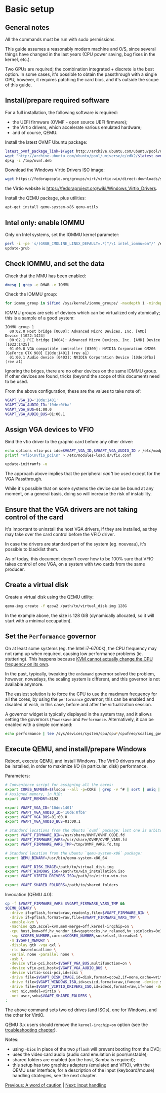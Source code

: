 # Basic setup

## General notes

All the commands must be run with sudo permissions.

This guide assumes a reasonably modern machine and O/S, since several things have changed in the last years (CPU power saving, bug fixes in the kernel, etc.).

Two GPUs are required; the combination integrated + discrete is the best option. In some cases, it's possible to obtain the passthrough with a single GPU, however, it requires patching the card bios, and it's outside the scope of this guide.

## Install/prepare required software

For a full installation, the following software is required:

- the UEFI firmware (OVMF - open source UEFI firmware);
- the Virtio drivers, which accelerate various emulated hardware;
- and of course, QEMU.

Install the latest OVMF Ubuntu package:

```sh
latest_ovmf_package_link=$(wget http://archive.ubuntu.com/ubuntu/pool/universe/e/edk2 -O- | perl -ne 'print "$1\n" if /"(ovmf.+deb)"/' | tail -n 1)
wget "http://archive.ubuntu.com/ubuntu/pool/universe/e/edk2/$latest_ovmf_package_link" -O /tmp/ovmf.deb
dpkg -i /tmp/ovmf.deb
```

Download the Windows Virtio Drivers ISO image:

```sh
wget https://fedorapeople.org/groups/virt/virtio-win/direct-downloads/stable-virtio/virtio-win.iso
```

the Virtio website is https://fedoraproject.org/wiki/Windows_Virtio_Drivers.

Install the QEMU package, plus utilities:

```sh
apt-get install qemu-system-x86 qemu-utils
```

## Intel only: enable IOMMU

Only on Intel systems, set the IOMMU kernel parameter:

```sh
perl -i -pe 's/(GRUB_CMDLINE_LINUX_DEFAULT=.*)"/\1 intel_iommu=on"/' /etc/default/grub
update-grub
```

## Check IOMMU, and set the data

Check that the MMU has been enabled:

```sh
dmesg | grep -e DMAR -e IOMMU
```

Check the IOMMU group:

```sh
for iommu_group in $(find /sys/kernel/iommu_groups/ -maxdepth 1 -mindepth 1 -type d); do echo "IOMMU group $(basename "$iommu_group")"; for device in $(ls -1 "$iommu_group"/devices/); do echo -n $'\t'; lspci -nns "$device"; done; done
```

IOMMU groups are sets of devices which can be virtualized only atomically; this is a sample of a good system:

```
IOMMU group 1
  00:02.0 Host bridge [0600]: Advanced Micro Devices, Inc. [AMD] Device [1022:1424]
  00:02.1 PCI bridge [0604]: Advanced Micro Devices, Inc. [AMD] Device [1022:1425]
  01:00.0 VGA compatible controller [0300]: NVIDIA Corporation GM206 [GeForce GTX 960] [10de:1401] (rev a1)
  01:00.1 Audio device [0403]: NVIDIA Corporation Device [10de:0fba] (rev a1)
```

Ignoring the briges, there are no other devices on the same IOMMU group. If other devices are found, tricks (beyond the scope of this document) need to be used.

From the above configuration, these are the values to take note of:

```sh
VGAPT_VGA_ID='10de:1401'
VGAPT_VGA_AUDIO_ID='10de:0fba'
VGAPT_VGA_BUS=01:00.0
VGAPT_VGA_AUDIO_BUS=01:00.1
```

## Assign VGA devices to VFIO

Bind the vfio driver to the graphic card before any other driver:

```sh
echo options vfio-pci ids=$VGAPT_VGA_ID,$VGAPT_VGA_AUDIO_ID > /etc/modprobe.d/vfio.conf
printf "vfio\nvfio_pci\n" > /etc/modules-load.d/vfio.conf

update-initramfs -u
```

The approach above implies that the peripheral *can't* be used except for the VGA Passthrough.

While it's possible that on some systems the device can be bound at any moment, on a general basis, doing so will increase the risk of instability.

## Ensure that the VGA drivers are not taking control of the card

It's important to uninstall the host VGA drivers, if they are installed, as they may take over the card control before the VFIO driver.

In case the drivers are standard part of the system (eg. nouveau), it's possible to blacklist them.

As of today, this document doesn't cover how to be 100% sure that VFIO takes control of one VGA, on a system with two cards from the same producer.

## Create a virtual disk

Create a virtual disk using the QEMU utility:

```sh
qemu-img create -f qcow2 /path/to/virtual_disk.img 128G
```

In the example above, the size is 128 GiB (dynamically allocated, so it will start with a minimal occupation).

## Set the `Performance` governor

On at least some systems (eg. the Intel i7-6700k), the CPU frequency may not ramp up when required, causing low performance problems (ie. stuttering). This happens because [KVM cannot actually change the CPU frequency on its own](https://wiki.archlinux.org/index.php/PCI_passthrough_via_OVMF#CPU_frequency_governor).

In the past, typically, tweaking the `ondemand` governor solved the problem, however, nowadays, the scaling system is different, and this governor is not available anymore.

The easiest solution is to force the CPU to use the maximum frequency for all the cores, by using the `performance` governor; this can be enabled and disabled at wish, in this case, before and after the virtualization session.

A governor widget is typically displayed in the system tray, and it allows setting the governors (`Powersave` and `Performance`. Alternatively, it can be enabled with a simple command:

```sh
echo performance | tee /sys/devices/system/cpu/cpu*/cpufreq/scaling_governor
```

## Execute QEMU, and install/prepare Windows

Reboot, execute QEMU, and install Windows. The VirtIO drivers must also be installed, in order to maximize I/O (in particular, disk) performance.

Parameters:

```sh
# Convenience script for assigning all the cores:
export CORES_NUMBER=$(lscpu --all -p=CORE | grep -v ^# | sort | uniq | wc -l)
# Assigned memory, in MiB:
export VGAPT_MEMORY=8192

export VGAPT_VGA_ID='10de:1401'
export VGAPT_VGA_AUDIO_ID='10de:0fba'
export VGAPT_VGA_BUS=01:00.0
export VGAPT_VGA_AUDIO_BUS=01:00.1

# Standard locations from the Ubuntu `ovmf` package; last one is arbitrary:
export VGAPT_FIRMWARE_BIN=/usr/share/OVMF/OVMF_CODE.fd
export VGAPT_FIRMWARE_VARS=/usr/share/OVMF/OVMF_VARS.fd
export VGAPT_FIRMWARE_VARS_TMP=/tmp/OVMF_VARS.fd.tmp

# Standard location from the Ubuntu `qemu-system-x86` package:
export QEMU_BINARY=/usr/bin/qemu-system-x86_64

export VGAPT_DISK_IMAGE=/path/to/virtual_disk.img
export VGAPT_WINDOWS_ISO=/path/to/win_installation.iso
export VGAPT_VIRTIO_DRIVERS_ISO=/path/to/virtio-win.iso

export VGAPT_SHARED_FOLDERS=/path/to/shared_folders
```

Invocation (QEMU 4.0):

```sh
cp -f $VGAPT_FIRMWARE_VARS $VGAPT_FIRMWARE_VARS_TMP &&
$QEMU_BINARY \
  -drive if=pflash,format=raw,readonly,file=$VGAPT_FIRMWARE_BIN \
  -drive if=pflash,format=raw,file=$VGAPT_FIRMWARE_VARS_TMP \
  -enable-kvm \
  -machine q35,accel=kvm,mem-merge=off,kernel-irqchip=on \
  -cpu host,kvm=off,hv_vendor_id=vgaptrocks,hv_relaxed,hv_spinlocks=0x1fff,hv_vapic,hv_time \
  -smp $CORES_NUMBER,cores=$CORES_NUMBER,sockets=1,threads=1 \
  -m $VGAPT_MEMORY \
  -display gtk -vga qxl \
  -rtc base=localtime \
  -serial none -parallel none \
  -usb \
  -device vfio-pci,host=$VGAPT_VGA_BUS,multifunction=on \
  -device vfio-pci,host=$VGAPT_VGA_AUDIO_BUS \
  -device virtio-scsi-pci,id=scsi \
  -drive file=$VGAPT_DISK_IMAGE,id=disk,format=qcow2,if=none,cache=writeback -device scsi-hd,drive=disk \
  -drive file=$VGAPT_WINDOWS_ISO,id=scsicd,format=raw,if=none -device scsi-cd,drive=scsicd \
  -drive file=$VGAPT_VIRTIO_DRIVERS_ISO,id=idecd,format=raw,if=none -device ide-cd,bus=ide.1,drive=idecd \
  -net nic,model=virtio \
  -net user,smb=$VGAPT_SHARED_FOLDERS \
;
```

The above command sets two cd drives (and ISOs), one for Windows, and the other for VirtIO.

QEMU 3.x users should remove the `kernel-irqchip=on` option (see the [troubleshooting chapter](5_TROUBLESHOOTING.md)).

Notes:

- using `-bios` in place of the two `pflash` will prevent booting from the DVD;
- uses the video card audio (audio card emulation is poor/unstable);
- shared folders are enabled (on the host, Samba is required);
- this setup has two graphics adapters (emulated and VFIO), with the QEMU user interface; for a description of the input (keyboard/mouse) handling strategies, see the next chapter.

[Previous: A word of caution](2_A_WORD_OF_CAUTION.md) | [Next: Input handling](4_INPUT_HANDLING.md)
